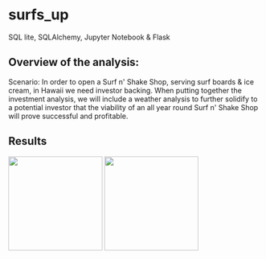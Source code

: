 # surfs_up
SQL lite, SQLAlchemy, Jupyter Notebook & Flask

## Overview of the analysis:
Scenario:
In order to open a Surf n' Shake Shop, serving surf boards & ice cream, in Hawaii we need investor backing. When putting together the investment analysis, we will include a weather analysis to further solidify to a potential investor that the viability of an all year round Surf n' Shake Shop will prove successful and profitable.

## Results



<p float="left">
  <img src="https://user-images.githubusercontent.com/81998045/122328756-2e602500-cefe-11eb-885f-18b9af4e5b1d.png" width="187" />
  <img src="https://user-images.githubusercontent.com/81998045/122328782-3d46d780-cefe-11eb-8a75-25d13c8a88c7.png" width="187" /> 
</p>


